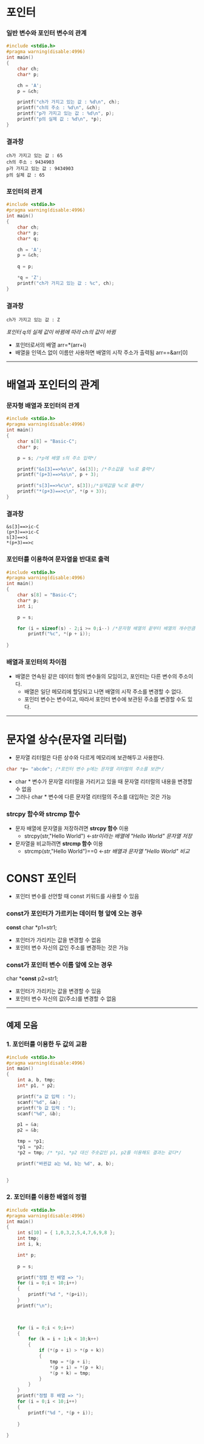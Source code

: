 # 포인터
### 일반 변수와 포인터 변수의 관계
```C
#include <stdio.h>
#pragma warning(disable:4996)
int main()
{
	char ch;
	char* p;

	ch = 'A';
	p = &ch;

	printf("ch가 가지고 있는 값 : %d\n", ch);
	printf("ch의 주소 : %d\n", &ch);
	printf("p가 가지고 있는 값 : %d\n", p);
	printf("p의 실제 값 : %d\n", *p);
}
```
### 결과창
```
ch가 가지고 있는 값 : 65
ch의 주소 : 9434903
p가 가지고 있는 값 : 9434903
p의 실제 값 : 65
```

### 포인터의 관계
```C
#include <stdio.h>
#pragma warning(disable:4996)
int main()
{
	char ch;
	char* p;
	char* q;

	ch = 'A';
	p = &ch;
	
	q = p;

	*q = 'Z';
	printf("ch가 가지고 있는 값 : %c", ch);
}
```

### 결과창
```
ch가 가지고 있는 값 : Z
```
_포인터 q의 실제 값이 바뀜에 따라 ch의 값이 바뀜_

* 포인터로서의 배열 arr=*(arr+i)
* 배열을 인덱스 없이 이름만 사용하면 배열의 시작 주소가 출력됨 arr==&arr[0]

***
# 배열과 포인터의 관계
### 문자형 배열과 포인터의 관계
```C
#include <stdio.h>
#pragma warning(disable:4996)
int main()
{
	char s[8] = "Basic-C";
	char* p;

	p = s; /*p에 배열 s의 주소 입력*/

	printf("&s[3]==>%s\n", &s[3]); /*주소값을  %s로 출력*/
	printf("(p+3)==>%s\n", p + 3);

	printf("s[3]==>%c\n", s[3]);/*실제값을 %c로 출력*/
	printf("*(p+3)==>c\n", *(p + 3));
}
```
### 결과창
```
&s[3]==>ic-C  
(p+3)==>ic-C  
s[3]==>i
*(p+3)==>c
```
### 포인터를 이용하여 문자열을 반대로 출력
```C
#include <stdio.h>
#pragma warning(disable:4996)
int main()
{
	char s[8] = "Basic-C";
	char* p;
	int i;

	p = s;

	for (i = sizeof(s) - 2;i >= 0;i--) /*문자형 배열의 끝부터 배열의 개수만큼 반복*/
		printf("%c", *(p + i));
	
}
```
### 배열과 포인터의 차이점
+ 배열은 연속된 같은 데이터 형의 변수들의 모임이고, 포인터는 다른 변수의 주소이다.
  + 배열은 일단 메모리에 할당되고 나면 배열의 시작 주소를 변경할 수 없다.
  + 포인터 변수는 변수이고, 따라서 포인터 변수에 보관된 주소를 변경할 수도 있다.
  
***
# 문자열 상수(문자열 리터럴)
* 문자열 리터럴은 다른 상수와 다르게 메모리에 보관해두고 사용한다.
```C
char *p= "abcde"; /*포인터 변수 p에는 문자열 리터럴의 주소를 보관*/
```
* char * 변수가 문자열 리터럴을 가리키고 있을 때 문자열 리터럴의 내용을 변경할 수 없음
* 그러나 char * 변수에 다른 문자열 리터럴의 주소를 대입하는 것은 가능

### strcpy 함수와 strcmp 함수
* 문자 배열에 문자열을 저장하려면 **strcpy 함수** 이용
  * strcpy(str,"Hello World") <-_str이라는 배열에 "Hello World" 문자열 저장_
* 문자열을 비교하려면 **strcmp 함수** 이용
  * strcmp(str,"Hello World")==0 <-_str 배열과 문자열 "Hello World" 비교_

# CONST 포인터
* 포인터 변수를 선언할 때 const 키워드를 사용할 수 있음
### const가 포인터가 가르키는 데이터 형 앞에 오는 경우
**const** char *p1=str1;
* 포인터가 가리키는 값을 변경할 수 없음
* 포인터 변수 자신의 값인 주소를 변경하는 것은 가능
### const가 포인터 변수 이름 앞에 오는 경우
char ***const** p2=str1;
* 포인터가 가리키는 값을 변경할 수 있음
* 포인터 변수 자신의 값(주소)를 변경할 수 없음
***
## 예제 모음
### 1. 포인터를 이용한 두 값의 교환
```C
#include <stdio.h>
#pragma warning(disable:4996)
int main()
{
	int a, b, tmp;
	int* p1, * p2;

	printf("a 값 입력 : ");
	scanf("%d", &a);
	printf("b 값 입력 : ");
	scanf("%d", &b);

	p1 = &a;
	p2 = &b;

	tmp = *p1;
	*p1 = *p2;
	*p2 = tmp; /* *p1, *p2 대신 주솟값인 p1, p2를 이용해도 결과는 같다*/

	printf("바뀐값 a는 %d, b는 %d", a, b);

	
}
```
### 2. 포인터를 이용한 배열의 정렬
```C
#include <stdio.h>
#pragma warning(disable:4996)
int main()
{
	int s[10] = { 1,0,3,2,5,4,7,6,9,8 };
	int tmp;
	int i, k;

	int* p;
	
	p = s;

	printf("정렬 전 배열 => ");
	for (i = 0;i < 10;i++)
	{
		printf("%d ", *(p+i));
	}
	printf("\n");

	

	for (i = 0;i < 9;i++)
	{
		for (k = i + 1;k < 10;k++)
		{
			if (*(p + i) > *(p + k))
			{
				tmp = *(p + i);
				*(p + i) = *(p + k);
				*(p + k) = tmp;
			}
		}
	}
	printf("정렬 후 배열 => ");
	for (i = 0;i < 10;i++)
	{
		printf("%d ", *(p + i));
	
	}
	
}
```


